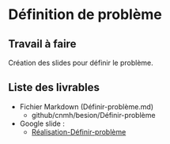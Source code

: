 # Définition de problème

## Travail à faire 
Création des slides pour définir le problème.

## Liste des livrables 
 - Fichier Markdown (Définir-problème.md)
   - github/cnmh/besion/Définir-problème
 - Google slide :
   - [Réalisation-Définir-problème](https://docs.google.com/presentation/d/1nefxFIOmTV66BYjuoDxFsAxirmmJidXLxR8jLTpSdBM/edit#slide=id.g2ace0265c88_0_48)
